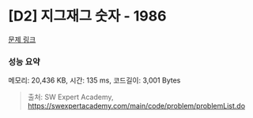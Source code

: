 # [D2] 지그재그 숫자 - 1986 

[문제 링크](https://swexpertacademy.com/main/code/problem/problemDetail.do?contestProbId=AV5PxmBqAe8DFAUq) 

### 성능 요약

메모리: 20,436 KB, 시간: 135 ms, 코드길이: 3,001 Bytes



> 출처: SW Expert Academy, https://swexpertacademy.com/main/code/problem/problemList.do